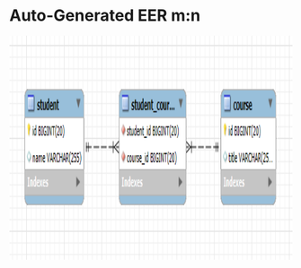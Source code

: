# Auto-Generated EER m:n

<img src="src/main/resources/school_EER.png" alt="Screenshot" width="1000" height="400"/>